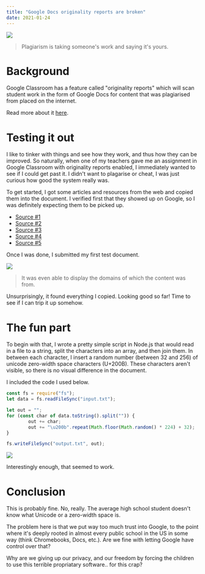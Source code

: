 ```yaml
---
title: "Google Docs originality reports are broken"
date: 2021-01-24
---
```


![](https://insider.fiu.edu/wp-content/uploads/2019/07/Insider-Posts.png)

>Plagiarism is taking someone's work and saying it's yours.

# Background

Google Classroom has a feature called "originality reports" which will scan
student work in the form of Google Docs for content that was plagiarised from
placed on the internet. 

Read more about it [here](https://edu.google.com/products/originality/).

# Testing it out

I like to tinker with things and see how they work, and thus how they can be
improved. So naturally, when one of my teachers gave me an assignment in Google
Classroom with originality reports enabled, I immediately wanted to see if I
could get past it. I didn't want to plagarise or cheat, I was just curious how
good the system really was.

To get started, I got some articles and resources from the web and copied them
into the document. I verified first that they showed up on Google, so I was
definitely expecting them to be picked up.

* [Source #1](https://www.coursehero.com/file/64148441/essay-1docx/)
* [Source #2](https://en.wikisource.org/wiki/Lorem_ipsum_(unsourced))
* [Source #3](https://www.act.org/content/act/en/products-and-services/the-act/test-preparation/writing-sample-essays.html?page=0&chapter=0)
* [Source #4](https://en.wikipedia.org/wiki/Linux)
* [Source #5](https://www.gnu.org/philosophy/open-source-misses-the-point.en.html)

Once I was done, I submitted my first test document.

![](https://i.imgur.com/a0izbLz.png)
>It was even able to display the domains of which the content was from.

Unsurprisingly, it found everything I copied. Looking good so far! Time to see
if I can trip it up somehow.

# The fun part

To begin with that, I wrote a pretty simple script in Node.js that would read in
a file to a string, split the characters into an array, and then join them. In
between each character, I insert a random number (between 32 and 256) of unicode
zero-width space characters (U+200B). These characters aren't visible, so there
is no visual difference in the document.

I included the code I used below.

```js
const fs = require("fs");
let data = fs.readFileSync("input.txt");

let out = "";
for (const char of data.toString().split("")) {
        out += char;
        out += "\u200b".repeat(Math.floor(Math.random() * 224) + 32);
}

fs.writeFileSync("output.txt", out);
```

![](https://i.imgur.com/qDGSsB4.png)

Interestingly enough, that seemed to work.

# Conclusion

This is probably fine. No, really. The average high school student doesn't know
what Unicode or a zero-width space is. 

The problem here is that we put way too much trust into Google, to the point
where it's deeply rooted in almost every public school in the US in some way
(think Chromebooks, Docs, etc.). Are we fine with letting Google have control
over that?

Why are we giving up our privacy, and our freedom by forcing the children to
use this terrible propriatary software.. for this crap?